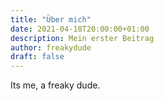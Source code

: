 ```yaml
---
title: "Über mich"
date: 2021-04-18T20:00:00+01:00
description: Mein erster Beitrag
author: freakydude
draft: false
---
```


Its me, a freaky dude.